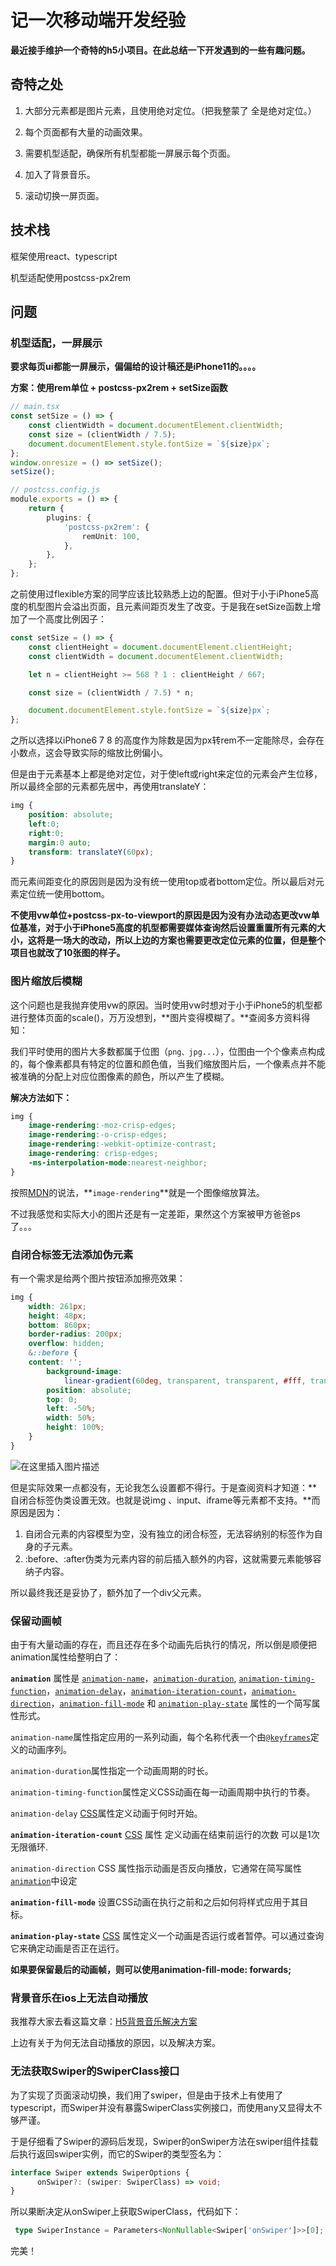 # 记一次移动端开发经验

**最近接手维护一个奇特的h5小项目。在此总结一下开发遇到的一些有趣问题。**



## 奇特之处

1. 大部分元素都是图片元素，且使用绝对定位。（把我整蒙了 全是绝对定位。）

2. 每个页面都有大量的动画效果。

3. 需要机型适配，确保所有机型都能一屏展示每个页面。

4. 加入了背景音乐。

5. 滚动切换一屏页面。

    



## 技术栈

框架使用react、typescript

机型适配使用postcss-px2rem 



## 问题

### 机型适配，一屏展示

**要求每页ui都能一屏展示，偏偏给的设计稿还是iPhone11的。。。。**

**方案：使用rem单位 + postcss-px2rem + setSize函数**

```typescript
// main.tsx
const setSize = () => {
    const clientWidth = document.documentElement.clientWidth;
    const size = (clientWidth / 7.5);
    document.documentElement.style.fontSize = `${size}px`;
};
window.onresize = () => setSize();
setSize();
```

```typescript
// postcss.config.js
module.exports = () => {
    return {
        plugins: {
            'postcss-px2rem': {
                remUnit: 100,
            },
        },
    };
};
```

之前使用过flexible方案的同学应该比较熟悉上边的配置。但对于小于iPhone5高度的机型图片会溢出页面，且元素间距页发生了改变。于是我在setSize函数上增加了一个高度比例因子：

```typescript
const setSize = () => {
    const clientHeight = document.documentElement.clientHeight;
    const clientWidth = document.documentElement.clientWidth;

    let n = clientHeight >= 568 ? 1 : clientHeight / 667;

    const size = (clientWidth / 7.5) * n;

    document.documentElement.style.fontSize = `${size}px`;
};

```

之所以选择以iPhone6 7 8 的高度作为除数是因为px转rem不一定能除尽，会存在小数点，这会导致实际的缩放比例偏小。

但是由于元素基本上都是绝对定位，对于使left或right来定位的元素会产生位移，所以最终全部的元素都先居中，再使用translateY：

```css
img {
	position: absolute;
    left:0;
    right:0;
	margin:0 auto;
    transform: translateY(60px);
}
```

而元素间距变化的原因则是因为没有统一使用top或者bottom定位。所以最后对元素定位统一使用bottom。

**不使用vw单位+postcss-px-to-viewport的原因是因为没有办法动态更改vw单位基准，对于小于iPhone5高度的机型都需要媒体查询然后设置重置所有元素的大小，这将是一场大的改动，所以上边的方案也需要更改定位元素的位置，但是整个项目也就改了10张图的样子。**



### 图片缩放后模糊

这个问题也是我抛弃使用vw的原因。当时使用vw时想对于小于iPhone5的机型都进行整体页面的scale()，万万没想到，**图片变得模糊了。**查阅多方资料得知：

我们平时使用的图片大多数都属于位图（`png、jpg...`），位图由一个个像素点构成的，每个像素都具有特定的位置和颜色值，当我们缩放图片后，一个像素点并不能被准确的分配上对应位图像素的颜色，所以产生了模糊。

**解决方法如下：**

```css
img {
	image-rendering:-moz-crisp-edges;
	image-rendering:-o-crisp-edges;
	image-rendering:-webkit-optimize-contrast;
	image-rendering: crisp-edges;
	-ms-interpolation-mode:nearest-neighbor;
}
```

按照[MDN](https://developer.mozilla.org/zh-CN/docs/Web/CSS/image-rendering)的说法，**`image-rendering`**就是一个图像缩放算法。

不过我感觉和实际大小的图片还是有一定差距，果然这个方案被甲方爸爸ps了。。。



### 自闭合标签无法添加伪元素

有一个需求是给两个图片按钮添加擦亮效果：

```css
img {
	width: 261px;
    height: 48px;
    bottom: 860px;
    border-radius: 200px;
    overflow: hidden;
    &::before {
    content: '';
    	background-image: 
            linear-gradient(60deg, transparent, transparent, #fff, transparent,transparent);
        position: absolute;
        top: 0;
        left: -50%;
        width: 50%;
        height: 100%;
  	}
}
```

![在这里插入图片描述](https://img-blog.csdnimg.cn/20201129160551961.gif#pic_center)

 但是实际效果一点都没有，无论我怎么设置都不得行。于是查阅资料才知道：**自闭合标签伪类设置无效。也就是说img 、input、iframe等元素都不支持。**而原因是因为：

1. 自闭合元素的内容模型为空，没有独立的闭合标签，无法容纳别的标签作为自身的子元素。
2. :before、:after伪类为元素内容的前后插入额外的内容，这就需要元素能够容纳子内容。

所以最终我还是妥协了，额外加了一个div父元素。



### 保留动画帧

由于有大量动画的存在，而且还存在多个动画先后执行的情况，所以倒是顺便把animation属性给整明白了：

**`animation`** 属性是 [`animation-name`](https://developer.mozilla.org/zh-CN/docs/Web/CSS/animation-name)，[`animation-duration`](https://developer.mozilla.org/zh-CN/docs/Web/CSS/animation-duration), [`animation-timing-function`](https://developer.mozilla.org/zh-CN/docs/Web/CSS/animation-timing-function)，[`animation-delay`](https://developer.mozilla.org/zh-CN/docs/Web/CSS/animation-delay)，[`animation-iteration-count`](https://developer.mozilla.org/zh-CN/docs/Web/CSS/animation-iteration-count)，[`animation-direction`](https://developer.mozilla.org/zh-CN/docs/Web/CSS/animation-direction)，[`animation-fill-mode`](https://developer.mozilla.org/zh-CN/docs/Web/CSS/animation-fill-mode) 和 [`animation-play-state`](https://developer.mozilla.org/zh-CN/docs/Web/CSS/animation-play-state) 属性的一个简写属性形式。

`animation-name`属性指定应用的一系列动画，每个名称代表一个由[`@keyframes`](https://developer.mozilla.org/zh-CN/docs/Web/CSS/@keyframes)定义的动画序列。

`animation-duration`属性指定一个动画周期的时长。

`animation-timing-function`属性定义CSS动画在每一动画周期中执行的节奏。

`animation-delay` [CSS](https://developer.mozilla.org/en-US/docs/Web/CSS)属性定义动画于何时开始。

**`animation-iteration-count`** [CSS](https://developer.mozilla.org/en-US/CSS) 属性  定义动画在结束前运行的次数 可以是1次 无限循环.

`animation-direction` CSS 属性指示动画是否反向播放，它通常在简写属性[`animation`](https://developer.mozilla.org/zh-CN/docs/Web/CSS/animation)中设定

**`animation-fill-mode`** 设置CSS动画在执行之前和之后如何将样式应用于其目标。

**`animation-play-state`** [CSS](https://developer.mozilla.org/en-US/docs/Web/CSS) 属性定义一个动画是否运行或者暂停。可以通过查询它来确定动画是否正在运行。

**如果要保留最后的动画帧，则可以使用animation-fill-mode: forwards;**



### 背景音乐在ios上无法自动播放

我推荐大家去看这篇文章：[H5背景音乐解决方案](https://blog.csdn.net/joyce_lcy/article/details/79347383)

上边有关于为何无法自动播放的原因，以及解决方案。



### 无法获取Swiper的SwiperClass接口

为了实现了页面滚动切换，我们用了swiper，但是由于技术上有使用了typescript，而Swiper并没有暴露SwiperClass实例接口，而使用any又显得太不够严谨。

于是仔细看了Swiper的源码后发现，Swiper的onSwiper方法在swiper组件挂载后执行返回swiper实例，而它的Swiper的类型签名为：

```typescript
interface Swiper extends SwiperOptions {
	  onSwiper?: (swiper: SwiperClass) => void;
}
```

所以果断决定从onSwiper上获取SwiperClass，代码如下：

```typescript
 type SwiperInstance = Parameters<NonNullable<Swiper['onSwiper']>>[0];
```

完美！